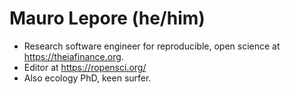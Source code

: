 # Mauro Lepore (he/him)

* Research software engineer for reproducible, open science at https://theiafinance.org. 
* Editor at https://ropensci.org/
* Also ecology PhD, keen surfer.
